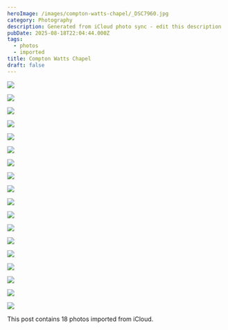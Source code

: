 ```yaml
---
heroImage: /images/compton-watts-chapel/_DSC7960.jpg
category: Photography
description: Generated from iCloud photo sync - edit this description
pubDate: 2025-08-18T22:04:44.000Z
tags:
  - photos
  - imported
title: Compton Watts Chapel
draft: false
---
```


<!-- Edit this content and remove the draft flag when ready to publish -->

![](/images/compton-watts-chapel/_DSC7960.jpg)

![](/images/compton-watts-chapel/_DSC7961.jpg)

![](/images/compton-watts-chapel/_DSC7949.jpg)

![](/images/compton-watts-chapel/_DSC7977.jpg)

![](/images/compton-watts-chapel/_DSC7963.jpg)

![](/images/compton-watts-chapel/_DSC7962.jpg)

![](/images/compton-watts-chapel/_DSC7966.jpg)

![](/images/compton-watts-chapel/_DSC7967.jpg)

![](/images/compton-watts-chapel/_DSC7971.jpg)

![](/images/compton-watts-chapel/_DSC7958.jpg)

![](/images/compton-watts-chapel/_DSC7954.jpg)

![](/images/compton-watts-chapel/_DSC7968.jpg)

![](/images/compton-watts-chapel/_DSC7981.jpg)

![](/images/compton-watts-chapel/_DSC7956.jpg)

![](/images/compton-watts-chapel/_DSC7957.jpg)

![](/images/compton-watts-chapel/_DSC7952.jpg)

![](/images/compton-watts-chapel/_DSC7950.jpg)

![](/images/compton-watts-chapel/_DSC7978.jpg)

<!-- Add your content here -->

This post contains 18 photos imported from iCloud.

<!-- Remember to:
- Edit the title and description
- Add meaningful content
- Update tags as needed
- Remove the draft flag when ready
- Consider adding alt text to images
-->
